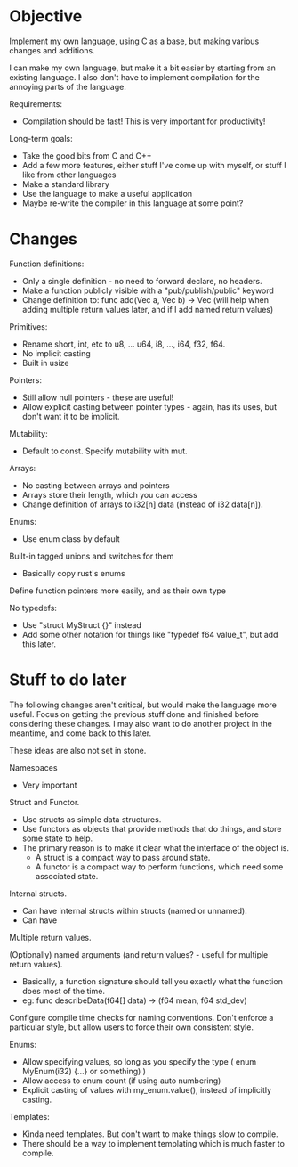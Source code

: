 
# Objective

Implement my own language, using C as a base, but making various changes and additions.

I can make my own language, but make it a bit easier by starting from an existing language. I also don't have to implement compilation for the annoying parts of the language.

Requirements:
- Compilation should be fast! This is very important for productivity!

Long-term goals:
- Take the good bits from C and C++
- Add a few more features, either stuff I've come up with myself, or stuff I like from other languages
- Make a standard library
- Use the language to make a useful application
- Maybe re-write the compiler in this language at some point?

# Changes

Function definitions:
- Only a single definition - no need to forward declare, no headers.
- Make a function publicly visible with a "pub/publish/public" keyword
- Change definition to:
  func add(Vec a, Vec b) -> Vec
  (will help when adding multiple return values later, and if I add named return values)

Primitives:
- Rename short, int, etc to u8, ... u64, i8, ..., i64, f32, f64.
- No implicit casting
- Built in usize

Pointers:
- Still allow null pointers - these are useful!
- Allow explicit casting between pointer types - again, has its uses, but don't want
  it to be implicit.

Mutability:
- Default to const. Specify mutability with mut.

Arrays:
- No casting between arrays and pointers
- Arrays store their length, which you can access
- Change definition of arrays to i32[n] data (instead of i32 data[n]).

Enums:
- Use enum class by default

Built-in tagged unions and switches for them
- Basically copy rust's enums

Define function pointers more easily, and as their own type

No typedefs:
- Use "struct MyStruct {}" instead
- Add some other notation for things like "typedef f64 value_t", but add this later.

# Stuff to do later

The following changes aren't critical, but would make the language more useful.
Focus on getting the previous stuff done and finished before considering these changes.
I may also want to do another project in the meantime, and come back to this later.

These ideas are also not set in stone.

Namespaces
- Very important

Struct and Functor.
- Use structs as simple data structures.
- Use functors as objects that provide methods that do things, and store some state to help.
- The primary reason is to make it clear what the interface of the object is.
    - A struct is a compact way to pass around state.
    - A functor is a compact way to perform functions, which need some associated state.

Internal structs.
- Can have internal structs within structs (named or unnamed).
- Can have

Multiple return values.

(Optionally) named arguments (and return values? - useful for multiple return values).
- Basically, a function signature should tell you exactly what the function does most of the time.
- eg: func describeData(f64[] data) -> (f64 mean, f64 std_dev)

Configure compile time checks for naming conventions.
Don't enforce a particular style, but allow users to force their own consistent style.

Enums:
- Allow specifying values, so long as you specify the type ( enum MyEnum(i32) {...} or something) )
- Allow access to enum count (if using auto numbering)
- Explicit casting of values with my_enum.value(), instead of implicitly casting.

Templates:
- Kinda need templates. But don't want to make things slow to compile.
- There should be a way to implement templating which is much faster to compile.

